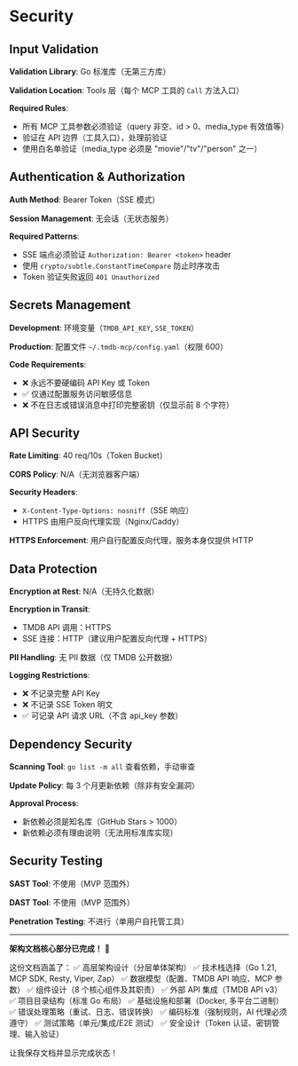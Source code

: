 # Security

## Input Validation

**Validation Library**: Go 标准库（无第三方库）

**Validation Location**: Tools 层（每个 MCP 工具的 `Call` 方法入口）

**Required Rules**:
- 所有 MCP 工具参数必须验证（query 非空、id > 0、media_type 有效值等）
- 验证在 API 边界（工具入口），处理前验证
- 使用白名单验证（media_type 必须是 "movie"/"tv"/"person" 之一）

## Authentication & Authorization

**Auth Method**: Bearer Token（SSE 模式）

**Session Management**: 无会话（无状态服务）

**Required Patterns**:
- SSE 端点必须验证 `Authorization: Bearer <token>` header
- 使用 `crypto/subtle.ConstantTimeCompare` 防止时序攻击
- Token 验证失败返回 `401 Unauthorized`

## Secrets Management

**Development**: 环境变量（`TMDB_API_KEY`, `SSE_TOKEN`）

**Production**: 配置文件 `~/.tmdb-mcp/config.yaml`（权限 600）

**Code Requirements**:
- ❌ 永远不要硬编码 API Key 或 Token
- ✅ 仅通过配置服务访问敏感信息
- ❌ 不在日志或错误消息中打印完整密钥（仅显示前 8 个字符）

## API Security

**Rate Limiting**: 40 req/10s（Token Bucket）

**CORS Policy**: N/A（无浏览器客户端）

**Security Headers**:
- `X-Content-Type-Options: nosniff`（SSE 响应）
- HTTPS 由用户反向代理实现（Nginx/Caddy）

**HTTPS Enforcement**: 用户自行配置反向代理，服务本身仅提供 HTTP

## Data Protection

**Encryption at Rest**: N/A（无持久化数据）

**Encryption in Transit**:
- TMDB API 调用：HTTPS
- SSE 连接：HTTP（建议用户配置反向代理 + HTTPS）

**PII Handling**: 无 PII 数据（仅 TMDB 公开数据）

**Logging Restrictions**:
- ❌ 不记录完整 API Key
- ❌ 不记录 SSE Token 明文
- ✅ 可记录 API 请求 URL（不含 api_key 参数）

## Dependency Security

**Scanning Tool**: `go list -m all` 查看依赖，手动审查

**Update Policy**: 每 3 个月更新依赖（除非有安全漏洞）

**Approval Process**:
- 新依赖必须是知名库（GitHub Stars > 1000）
- 新依赖必须有理由说明（无法用标准库实现）

## Security Testing

**SAST Tool**: 不使用（MVP 范围外）

**DAST Tool**: 不使用（MVP 范围外）

**Penetration Testing**: 不进行（单用户自托管工具）

---

**架构文档核心部分已完成！** 🎉

这份文档涵盖了：
✅ 高层架构设计（分层单体架构）
✅ 技术栈选择（Go 1.21, MCP SDK, Resty, Viper, Zap）
✅ 数据模型（配置、TMDB API 响应、MCP 参数）
✅ 组件设计（8 个核心组件及其职责）
✅ 外部 API 集成（TMDB API v3）
✅ 项目目录结构（标准 Go 布局）
✅ 基础设施和部署（Docker, 多平台二进制）
✅ 错误处理策略（重试、日志、错误转换）
✅ 编码标准（强制规则，AI 代理必须遵守）
✅ 测试策略（单元/集成/E2E 测试）
✅ 安全设计（Token 认证、密钥管理、输入验证）

让我保存文档并显示完成状态！

